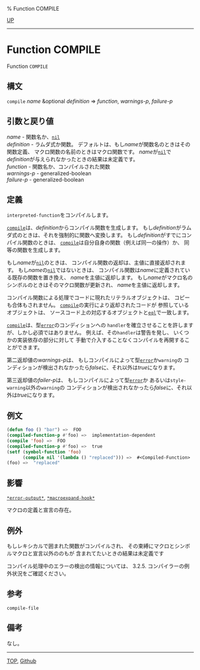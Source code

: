 % Function COMPILE

[UP](3.8.html)  

---

# Function **COMPILE**


Function `COMPILE`


## 構文

`compile` *name* &optional *definition* => *function*, *warnings-p*, *failure-p*


## 引数と戻り値

*name* - 関数名か、[`nil`](5.3.nil-variable.html)  
*definition* - ラムダ式か関数。
デフォルトは、もし*name*が関数名のときはその関数定義、
マクロ関数の名前のときはマクロ関数です。
*name*が[`nil`](5.3.nil-variable.html)で
*definition*が与えられなかったときの結果は未定義です。  
*function* - 関数名か、コンパイルされた関数  
*warnings-p* - generalized-boolean  
*failure-p* - generalized-boolean


## 定義

`interpreted-function`をコンパイルします。

[`compile`](3.8.compile.html)は、*definition*からコンパイル関数を生成します。
もし*definition*がラムダ式のときは、それを強制的に関数へ変換します。
もし*definition*がすでにコンパイル関数のときは、
[`compile`](3.8.compile.html)は自分自身の関数（例えば同一の操作）か、
同等の関数を生成します。

もし*name*が[`nil`](5.3.nil-variable.html)のときは、
コンパイル関数の返却は、主値に直接返却されます。
もし*name*の[`nil`](5.3.nil-variable.html)ではないときは、
コンパイル関数は*name*に定義されている既存の関数を置き換え、
*name*を主値に返却します。
もし*name*がマクロ名のシンボルのときはそのマクロ関数が更新され、
*name*を主値に返却します。

コンパイル関数による処理でコードに現れたリテラルオブジェクトは、
コピーも合体もされません。
[`compile`](3.8.compile.html)の実行により返却されたコードが
参照しているオブジェクトは、
ソースコード上の対応するオブジェクトと[`eql`](5.3.eql-function.html)で一致します。

[`compile`](3.8.compile.html)は、型[`error`](9.2.error-condition.html)のコンディションへの
`handler`を確立させることを許しますが、しかし必須ではありません。
例えば、その`handler`は警告を発し、
いくつかの実装依存の部分に対して
手動で介入することなくコンパイルを再開することができます。

第二返却値の*warnings-p*は、
もしコンパイルによって型[`error`](9.2.error-condition.html)か`warning`の
コンディションが検出されなかったら*false*に、それ以外は*true*になります。

第三返却値の*failer-p*は、
もしコンパイルによって型[`error`](9.2.error-condition.html)か
あるいは`style-warning`以外の`warning`の
コンディションが検出されなかったら*false*に、それ以外は*true*になります。


## 例文

```lisp
(defun foo () "bar") =>  FOO
(compiled-function-p #'foo) =>  implementation-dependent
(compile 'foo) =>  FOO 
(compiled-function-p #'foo) =>  true
(setf (symbol-function 'foo)
      (compile nil '(lambda () "replaced"))) =>  #<Compiled-Function>
(foo) =>  "replaced"
```


## 影響

[`*error-output*`](21.2.debug-io.html),
[`*macroexpand-hook*`](3.8.macroexpand-hook.html)

マクロの定義と宣言の存在。


## 例外

もしレキシカルで囲まれた関数がコンパイルされ、
その束縛にマクロとシンボルマクロと宣言以外ののもが
含まれてたいときの結果は未定義です


コンパイル処理中のエラーの検出の情報については、
3.2.5. コンパイラーの例外状況をご確認ください。


## 参考

`compile-file`


## 備考

なし。


---
[TOP](index.html),  [Github](https://github.com/nptcl/npt-japanese)

